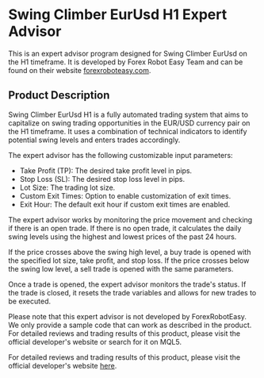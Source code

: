 # Swing Climber EurUsd H1 Expert Advisor

This is an expert advisor program designed for Swing Climber EurUsd on the H1 timeframe. It is developed by Forex Robot Easy Team and can be found on their website [forexroboteasy.com](https://forexroboteasy.com).

## Product Description

Swing Climber EurUsd H1 is a fully automated trading system that aims to capitalize on swing trading opportunities in the EUR/USD currency pair on the H1 timeframe. It uses a combination of technical indicators to identify potential swing levels and enters trades accordingly. 

The expert advisor has the following customizable input parameters:

- Take Profit (TP): The desired take profit level in pips.
- Stop Loss (SL): The desired stop loss level in pips.
- Lot Size: The trading lot size.
- Custom Exit Times: Option to enable customization of exit times.
- Exit Hour: The default exit hour if custom exit times are enabled.

The expert advisor works by monitoring the price movement and checking if there is an open trade. If there is no open trade, it calculates the daily swing levels using the highest and lowest prices of the past 24 hours. 

If the price crosses above the swing high level, a buy trade is opened with the specified lot size, take profit, and stop loss. If the price crosses below the swing low level, a sell trade is opened with the same parameters. 

Once a trade is opened, the expert advisor monitors the trade's status. If the trade is closed, it resets the trade variables and allows for new trades to be executed. 

Please note that this expert advisor is not developed by ForexRobotEasy. We only provide a sample code that can work as described in the product. For detailed reviews and trading results of this product, please visit the official developer's website or search for it on MQL5.

For detailed reviews and trading results of this product, please visit the official developer's website [here](https://forexroboteasy.com/forex-robot-review/swing-climber-eurusd-h1-review-optimize-forex-trading/).
